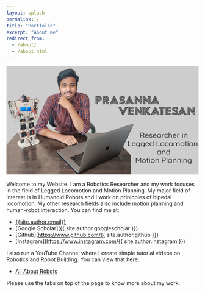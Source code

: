 ```yaml
---
layout: splash
permalink: /
title: "Portfolio"
excerpt: "About me"
redirect_from: 
  - /about/
  - /about.html
---
```


<img src="/images/welcomePic.jpg" alt="Welcome" />

Welcome to my Website. I am a Robotics Researcher and my work focuses in the field of Legged Locomotion and Motion Planning. My major field of interest is in Humanoid Robots and I work on prinicples of bipedal locomotion. My other research fields also include motion planning and human-robot interaction. You can find me at: 
* <i class="fa fa-fw fa-envelope" aria-hidden="true"></i> [{{site.author.email}}](mailto:{{site.author.email}})
* <i class="fas fa-fw fa-graduation-cap" aria-hidden="true"></i> [Google Scholar]({{ site.author.googlescholar }})
* <i class="fab fa-fw fa-github" aria-hidden="true"></i> [Github](https://www.github.com/{{ site.author.github }})
* <i class="fab fa-fw fa-instagram" aria-hidden="true"></i> [Instagram](https://www.instagram.com/{{ site.author.instagram }})

I also run a YouTube Channel where I create simple tutorial videos on Robotics and Robot Building. You can view that here:
* <i class="fab fa-youtube" aria-hidden="true"></i> [All About Robots]({{site.author.youtube}})

Please use the tabs on top of the page to know more about my work.


